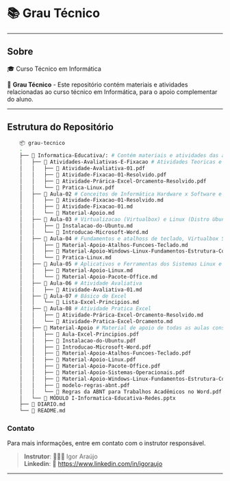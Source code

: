 # :books: Grau Técnico

---
## Sobre
:mortar_board: Curso Técnico em Informática

:dart: **Grau Técnico** - Este repositório contém materiais e atividades  relacionadas ao curso técnico em Informática, para o apoio complementar do aluno.

--- 

## Estrutura do Repositório

```bash
    📦 grau-tecnico
    .
    ├── 📁 Informatica-Educativa/: # Contém materiais e atividades das aulas da matéria Informática Educativa.
    │   ├── 📁 Atividades-Avaliativas-E-Fixacao # Atividades Teoricas e Praticas resolvidas
    │   │   ├── 📄 Atividade-Avaliativa-01.pdf
    │   │   ├── 📄 Atividade-Fixacao-01-Resolvido.pdf
    │   │   ├── 📄 Atividade-Prárica-Excel-Orcamento-Resolvido.pdf
    │   │   └── 📄 Pratica-Linux.pdf
    │   ├── 📁 Aula-02 # Conceitos de Informática Hardware x Software e Revisao dos SOs Windows e Linux
    │   │   ├── 📄 Atividade-Fixacao-01-Resolvido.md
    │   │   ├── 📄 Atividade-Fixacao-01.md
    │   │   └── 📄 Material-Apoio.md
    │   ├── 📁 Aula-03 # Virtualizacao (Virtualbox) e Linux (Distro Ubuntu)
    │   │   ├── 📄 Instalacao-do-Ubuntu.md
    │   │   └── 📄 Introducao-Microsoft-Word.md
    │   ├── 📁 Aula-04 # Fundamentos e atalhoss de teclado, Virtualbox SOs Linux e Distro Linux Ubuntu.
    │   │   ├── 📄 Material-Apoio-Atalhos-Funcoes-Teclado.md
    │   │   ├── 📄 Material-Apoio-Windows-Linux-Fundamentos-Estrutura-Comparacao.md 
    │   │   └── 📄 Pratica-Linux.md
    │   ├── 📁 Aula-05 # Aplicativos e Ferramentas dos Sistemas Linux e Introdução ao Pacote Office
    │   │   ├── 📄 Material-Apoio-Linux.md
    │   │   └── 📄 Material-Apoio-Pacote-Office.md
    │   ├── 📁 Aula-06 # Atividade Avaliativa
    │   │   ├── 📄 Atividade-Avaliativa-01.md
    │   ├── 📁 Aula-07 # Básico de Excel
    │   │   └── 📄 Lista-Excel-Principios.md
    │   ├── 📁 Aula-08 # Atividade Pratica Excel
    │   │   ├── 📄 Atividade-Prárica-Excel-Orcamento-Resolvido.md
    │   │   └── 📄 Atividade-Pratica-Excel-Orcamento.md
    │   ├── 📁 Material-Apoio # Material de apoio de todas as aulas consolidados
    │   │   ├── 📄 Aula-Excel-Principios.pdf
    │   │   ├── 📄 Instalacao-do-Ubuntu.pdf
    │   │   ├── 📄 Introducao-Microsoft-Word.pdf
    │   │   ├── 📄 Material-Apoio-Atalhos-Funcoes-Teclado.pdf
    │   │   ├── 📄 Material-Apoio-Linux.pdf
    │   │   ├── 📄 Material-Apoio-Pacote-Office.pdf
    │   │   ├── 📄 Material-Apoio-Sistemas-Operacionais.pdf
    │   │   ├── 📄 Material-Apoio-Windows-Linux-Fundamentos-Estrutura-Comparacao.pdf
    │   │   ├── 📄 modelo-regras-abnt.pdf
    │   │   └── 📄 Regras da ABNT para Trabalhos Acadêmicos no Word.pdf
    │   └── 📄 MÓDULO I-Informatica-Educativa-Redes.pptx
    ├── 📄 DIARIO.md
    └── 📄 README.md
```

### Contato
Para mais informações, entre em contato com o instrutor responsável.

>**Instrutor**: 👨🏾‍💻 Igor Araújo    
**Linkedin**: 🔗 https://www.linkedin.com/in/igoraujo

---
